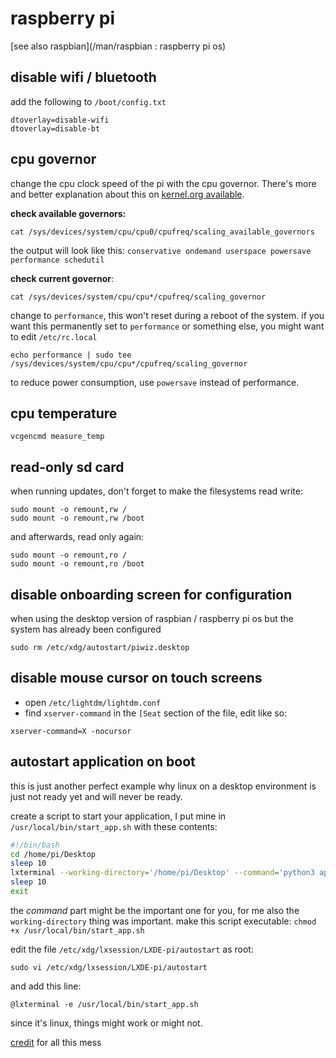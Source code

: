 # raspberry pi

[see also raspbian](/man/raspbian : raspberry pi os)

## disable wifi / bluetooth

add the following to `/boot/config.txt`

```
dtoverlay=disable-wifi
dtoverlay=disable-bt
```

## cpu governor

change the cpu clock speed of the pi with the cpu governor. There's more and better explanation about this on [kernel.org available](https://www.kernel.org/doc/Documentation/cpu-freq/governors.txt).

**check available governors:**

```shell
cat /sys/devices/system/cpu/cpu0/cpufreq/scaling_available_governors
```

the output will look like this: `conservative ondemand userspace powersave performance schedutil`

**check current governor**:

```shell
cat /sys/devices/system/cpu/cpu*/cpufreq/scaling_governor
```

change to `performance`, this won't reset during a reboot of the system. if you want this permanently set to `performance` or something else, you might want to edit `/etc/rc.local`

```shell
echo performance | sudo tee /sys/devices/system/cpu/cpu*/cpufreq/scaling_governor
```

to reduce power consumption, use `powersave` instead of performance.

## cpu temperature

```shell
vcgencmd measure_temp
```

## read-only sd card

when running updates, don't forget to make the filesystems read write:

```shell
sudo mount -o remount,rw /
sudo mount -o remount,rw /boot
```

and afterwards, read only again:

```shell
sudo mount -o remount,ro /
sudo mount -o remount,ro /boot
```

## disable onboarding screen for configuration

when using the desktop version of raspbian / raspberry pi os but the system has already been configured

```shell
sudo rm /etc/xdg/autostart/piwiz.desktop
```

## disable mouse cursor on touch screens

* open `/etc/lightdm/lightdm.conf`
* find `xserver-command` in the `[Seat` section of the file, edit like so:

```shell
xserver-command=X -nocursor
```

## autostart application on boot

this is just another perfect example why linux on a desktop environment is just not ready yet and will never be ready.

create a script to start your application, I put mine in `/usr/local/bin/start_app.sh` with these contents:

```bash
#!/bin/bash
cd /home/pi/Desktop
sleep 10
lxterminal --working-directory='/home/pi/Desktop' --command='python3 application.py' -t 'pos'
sleep 10
exit
```

the *command* part might be the important one for you, for me also the `working-directory` thing was important. make this script executable: `chmod +x /usr/local/bin/start_app.sh`

edit the file `/etc/xdg/lxsession/LXDE-pi/autostart` as root:

```shell
sudo vi /etc/xdg/lxsession/LXDE-pi/autostart
```

and add this line:

```
@lxterminal -e /usr/local/bin/start_app.sh
```

since it's linux, things might work or might not.

[credit](https://raspberrypi.stackexchange.com/a/112365) for all this mess
